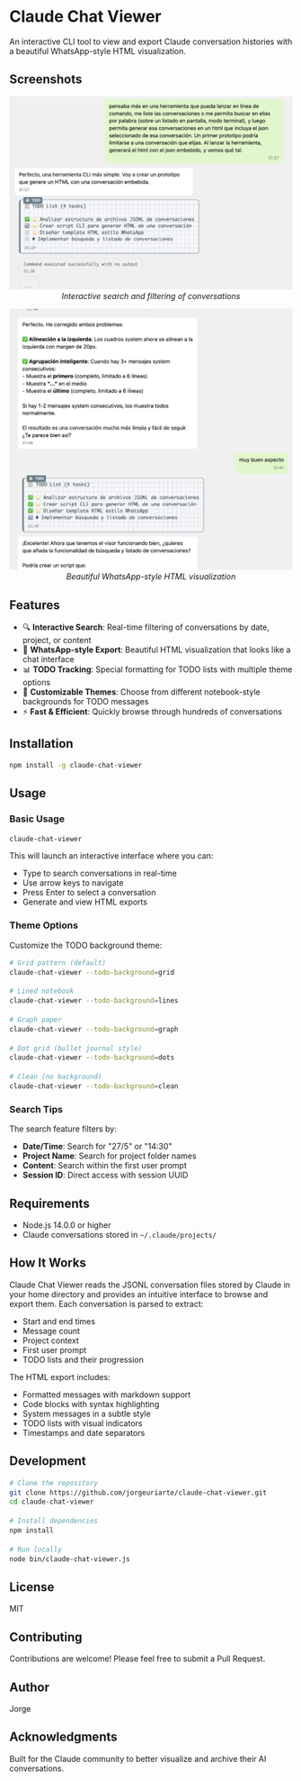 # Claude Chat Viewer

An interactive CLI tool to view and export Claude conversation histories with a beautiful WhatsApp-style HTML visualization.

## Screenshots

<p align="center">
  <img src="images/demo_1.png" alt="Interactive CLI search interface" width="600">
  <br><em>Interactive search and filtering of conversations</em>
</p>

<p align="center">
  <img src="images/demo_2.png" alt="WhatsApp-style HTML export" width="600">
  <br><em>Beautiful WhatsApp-style HTML visualization</em>
</p>

## Features

- 🔍 **Interactive Search**: Real-time filtering of conversations by date, project, or content
- 💬 **WhatsApp-style Export**: Beautiful HTML visualization that looks like a chat interface
- 📊 **TODO Tracking**: Special formatting for TODO lists with multiple theme options
- 🎨 **Customizable Themes**: Choose from different notebook-style backgrounds for TODO messages
- ⚡ **Fast & Efficient**: Quickly browse through hundreds of conversations

## Installation

```bash
npm install -g claude-chat-viewer
```

## Usage

### Basic Usage

```bash
claude-chat-viewer
```

This will launch an interactive interface where you can:
- Type to search conversations in real-time
- Use arrow keys to navigate
- Press Enter to select a conversation
- Generate and view HTML exports

### Theme Options

Customize the TODO background theme:

```bash
# Grid pattern (default)
claude-chat-viewer --todo-background=grid

# Lined notebook
claude-chat-viewer --todo-background=lines

# Graph paper
claude-chat-viewer --todo-background=graph

# Dot grid (bullet journal style)
claude-chat-viewer --todo-background=dots

# Clean (no background)
claude-chat-viewer --todo-background=clean
```

### Search Tips

The search feature filters by:
- **Date/Time**: Search for "27/5" or "14:30"
- **Project Name**: Search for project folder names
- **Content**: Search within the first user prompt
- **Session ID**: Direct access with session UUID

## Requirements

- Node.js 14.0.0 or higher
- Claude conversations stored in `~/.claude/projects/`

## How It Works

Claude Chat Viewer reads the JSONL conversation files stored by Claude in your home directory and provides an intuitive interface to browse and export them. Each conversation is parsed to extract:

- Start and end times
- Message count
- Project context
- First user prompt
- TODO lists and their progression

The HTML export includes:
- Formatted messages with markdown support
- Code blocks with syntax highlighting
- System messages in a subtle style
- TODO lists with visual indicators
- Timestamps and date separators

## Development

```bash
# Clone the repository
git clone https://github.com/jorgeuriarte/claude-chat-viewer.git
cd claude-chat-viewer

# Install dependencies
npm install

# Run locally
node bin/claude-chat-viewer.js
```

## License

MIT

## Contributing

Contributions are welcome! Please feel free to submit a Pull Request.

## Author

Jorge

## Acknowledgments

Built for the Claude community to better visualize and archive their AI conversations.